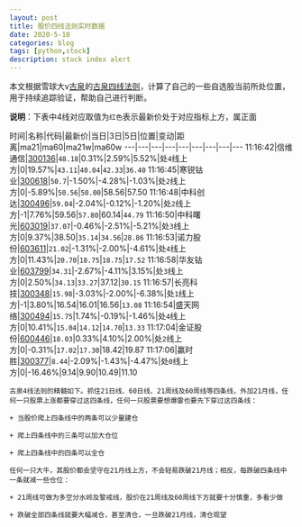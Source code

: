 ```yaml
---
layout: post
title: 股价四线法则实时数据
date: 2020-5-10
categories: blog
tags: [python,stock]
description: stock index alert
---
```



本文根据雪球大v[古泉](https://xueqiu.com/u/7148646888)的[古泉四线法则](https://xueqiu.com/7148646888/130498192)，计算了自己的一些自选股当前所处位置，用于持续追踪验证，帮助自己进行判断。

**说明**：下表中4线对应取值为`红色`表示最新价处于对应指标上方，属正面

时间|名称|代码|最新价|当日|3日|5日|位置|变动|距离|ma21|ma60|ma21w|ma60w
---|---|---|---|---|---|---|---|---
11:16:42|信维通信|[300136](https://xueqiu.com/S/SZ300136)|`48.18`|0.31%|2.59%|5.52%|处`4`线上方|0|19.57%|`43.11`|`40.04`|`42.33`|`36.40`
11:16:45|寒锐钴业|[300618](https://xueqiu.com/S/SZ300618)|`50.7`|-1.50%|-4.28%|-1.03%|处`2`线上方|0|-5.89%|`50.56`|`50.00`|58.56|57.50
11:16:48|中科创达|[300496](https://xueqiu.com/S/SZ300496)|`59.04`|-2.04%|-0.12%|-1.20%|处`2`线上方|-1|7.76%|59.56|`57.80`|60.14|`44.79`
11:16:50|中科曙光|[603019](https://xueqiu.com/S/SH603019)|`37.07`|-0.46%|-2.51%|-5.21%|处`3`线上方|0|9.37%|38.50|`35.14`|`34.56`|`28.86`
11:16:53|诺力股份|[603611](https://xueqiu.com/S/SH603611)|`21.02`|-1.31%|-2.00%|-4.61%|处`4`线上方|0|11.43%|`20.70`|`18.75`|`18.75`|`17.52`
11:16:58|华友钴业|[603799](https://xueqiu.com/S/SH603799)|`34.31`|-2.67%|-4.11%|3.15%|处`3`线上方|0|2.50%|`34.13`|`33.27`|37.12|`30.15`
11:16:57|长亮科技|[300348](https://xueqiu.com/S/SZ300348)|`15.98`|-3.03%|-2.00%|-6.38%|处`1`线上方|-1|3.80%|16.54|16.01|16.56|`13.08`
11:16:54|盛天网络|[300494](https://xueqiu.com/S/SZ300494)|`15.75`|1.74%|-0.19%|-1.46%|处`4`线上方|0|10.41%|`15.04`|`14.12`|`14.70`|`13.33`
11:17:04|金证股份|[600446](https://xueqiu.com/S/SH600446)|`18.03`|0.33%|4.10%|2.00%|处`2`线上方|0|-0.31%|`17.02`|`17.30`|18.42|19.87
11:17:06|赢时胜|[300377](https://xueqiu.com/S/SZ300377)|`8.44`|-2.09%|-1.43%|-4.47%|处`0`线上方|0|-16.46%|9.14|9.90|10.49|11.10

```
古泉4线法则的精髓如下。抓住21日线、60日线、21周线及60周线等四条线，外加21月线，任何一只股票上涨都要穿过这四条线，任何一只股票要想爆雷也要先下穿过这四条线：

+ 当股价爬上四条线中的两条可以少量建仓

+ 爬上四条线中的三条可以加大仓位

+ 爬上四条线中的四条可以全仓

任何一只大牛，其股价都会坚守在21月线上方，不会轻易跌破21月线；相反，每跌破四条线中一条就减一些仓位：

+ 21周线可做为多空分水岭及警戒线，股价在21周线及60周线下方就要十分慎重，多看少做

+ 跌破全部四条线就要大幅减仓，甚至清仓，一旦跌破21月线，清仓观望
```